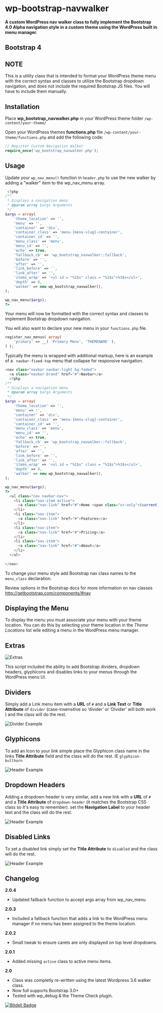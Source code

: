 wp-bootstrap-navwalker
======================

**A custom WordPress nav walker class to fully implement the Bootstrap 4.0 Alpha navigation style in a custom theme using the WordPress built in menu manager.**

Bootstrap 4
------------


NOTE
----
This is a utility class that is intended to format your WordPress theme menu with the correct syntax and classes to utilize the Bootstrap dropdown navigation, and does not include the required Bootstrap JS files. You will have to include them manually. 

Installation
------------
Place **wp_bootstrap_navwalker.php** in your WordPress theme folder `/wp-content/your-theme/`

Open your WordPress themes **functions.php** file  `/wp-content/your-theme/functions.php` and add the following code:

```php
// Register Custom Navigation Walker
require_once('wp_bootstrap_navwalker.php');
```

Usage
------------
Update your `wp_nav_menu()` function in `header.php` to use the new walker by adding a "walker" item to the wp_nav_menu array.

```php
 <?php
/**
 * Displays a navigation menu
 * @param array $args Arguments
 */
$args = array(
    'theme_location' => '',
    'menu' => '',
    'container' => 'div',
    'container_class' => 'menu-{menu-slug}-container',
    'container_id' => '',
    'menu_class' => 'menu',
    'menu_id' => '',
    'echo' => true,
    'fallback_cb' => 'wp_bootstrap_navwalker::fallback',
    'before' => '',
    'after' => '',
    'link_before' => '',
    'link_after' => '',
    'items_wrap' => '<ul id = "%1$s" class = "%2$s">%3$s</ul>',
    'depth' => 0,
    'walker' => new wp_bootstrap_navwalker(),
);

wp_nav_menu($args);
?>
```

Your menu will now be formatted with the correct syntax and classes to implement Bootstrap dropdown navigation. 

You will also want to declare your new menu in your `functions.php` file.

```php
register_nav_menus( array(
	'primary' => __( 'Primary Menu', 'THEMENAME' ),
) );
```

Typically the menu is wrapped with additional markup, here is an example of a ` navbar-fixed-top` menu that collapse for responsive navigation.

```php
<nav class="navbar navbar-light bg-faded">
  <a class="navbar-brand" href="#">Navbar</a>
  <?php
/**
 * Displays a navigation menu
 * @param array $args Arguments
 */
$args = array(
    'theme_location' => '',
    'menu' => '',
    'container' => 'div',
    'container_class' => 'menu-{menu-slug}-container',
    'container_id' => '',
    'menu_class' => 'menu',
    'menu_id' => '',
    'echo' => true,
    'fallback_cb' => 'wp_bootstrap_navwalker::fallback',
    'before' => '',
    'after' => '',
    'link_before' => '',
    'link_after' => '',
    'items_wrap' => '<ul id = "%1$s" class = "%2$s">%3$s</ul>',
    'depth' => 0,
    'walker' => new wp_bootstrap_navwalker(),
);

wp_nav_menu($args);
?>
  <ul class="nav navbar-nav">
    <li class="nav-item active">
      <a class="nav-link" href="#">Home <span class="sr-only">(current)</span></a>
    </li>
    <li class="nav-item">
      <a class="nav-link" href="#">Features</a>
    </li>
    <li class="nav-item">
      <a class="nav-link" href="#">Pricing</a>
    </li>
    <li class="nav-item">
      <a class="nav-link" href="#">About</a>
    </li>
  </ul>
  
</nav>
```

To change your menu style add Bootstrap nav class names to the `menu_class` declaration.

Review options in the Bootstrap docs for more information on nav classes
http://getbootstrap.com/components/#nav

Displaying the Menu 
-------------------
To display the menu you must associate your menu with your theme location. You can do this by selecting your theme location in the *Theme Locations* list wile editing a menu in the WordPress menu manager.

Extras
------------

![Extras](http://edwardmcintyre.com/pub/github/navwalker-3-menu.jpg)

This script included the ability to add Bootstrap dividers, dropdown headers, glyphicons and disables links to your menus through the WordPress menu UI. 

Dividers
------------
Simply add a Link menu item with a **URL** of `#` and a **Link Text** or **Title Attribute** of `divider` (case-insensitive so ‘divider’ or ‘Divider’ will both work ) and the class will do the rest.

![Divider Example](http://edwardmcintyre.com/pub/github/navwalker-divider.jpg)

Glyphicons
------------
To add an Icon to your link simple place the Glyphicon class name in the links **Title Attribute** field and the class will do the rest. IE `glyphicon-bullhorn`

![Header Example](http://edwardmcintyre.com/pub/github/navwalker-3-glyphicons.jpg)

Dropdown Headers
------------
Adding a dropdown header is very similar, add a new link with a **URL** of `#` and a **Title Attribute** of `dropdown-header` (it matches the Bootstrap CSS class so it's easy to remember).  set the **Navigation Label** to your header text and the class will do the rest.

![Header Example](http://edwardmcintyre.com/pub/github/navwalker-3-header.jpg)

Disabled Links
------------
To set a disabled link simply set the **Title Attribute** to `disabled` and the class will do the rest. 

![Header Example](http://edwardmcintyre.com/pub/github/navwalker-3-disabled.jpg)

Changelog
------------
**2.0.4**
+ Updated fallback function to accept args array from wp_nav_menu

**2.0.3**
+ Included a fallback function that adds a link to the WordPress menu manager if no menu has been assigned to the theme location.

**2.0.2**
+ Small tweak to ensure carets are only displayed on top level dropdowns.

**2.0.1**
+ Added missing `active` class to active menu items.

**2.0**
+ Class was completly re-written using the latest Wordpress 3.6 walker class.
+ Now full supports Bootstrap 3.0+
+ Tested with wp_debug & the Theme Check plugin.

[![Bitdeli Badge](https://d2weczhvl823v0.cloudfront.net/twittem/wp-bootstrap-navwalker/trend.png)](https://bitdeli.com/free "Bitdeli Badge")
